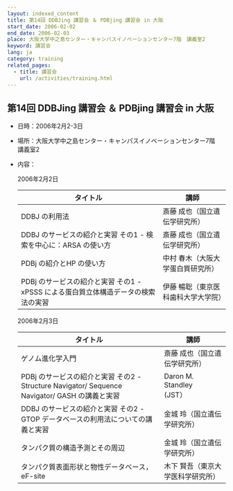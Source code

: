 ```yaml
---
layout: indexed_content
title: 第14回 DDBJing 講習会 ＆ PDBjing 講習会 in 大阪
start_date: 2006-02-02
end_date: 2006-02-03
place: 大阪大学中之島センター・キャンパスイノベーションセンター7階　講義室2
keyword: 講習会
lang: ja
category: training
related_pages:
  - title: 講習会
    url: /activities/training.html
---
```


## 第14回 DDBJing 講習会 ＆ PDBjing 講習会 in 大阪 <a name="14"></a>

-   日時：2006年2月2-3日

-   場所：大阪大学中之島センター・キャンパスイノベーションセンター7階　講義室2

-   内容：

    2006年2月2日

    | タイトル | 講師 |
    |----|----|
    | DDBJ の利用法 | 斎藤 成也（国立遺伝学研究所） |
    | DDBJ のサービスの紹介と実習 その1 - 検索を中心に：ARSA の使い方 | 斎藤 成也（国立遺伝学研究所）       |
    | PDBj の紹介とHP の使い方 | 中村 春木（大阪大学蛋白質研究所）   |
    | PDBj のサービスの紹介と実習 その1 - xPSSS による蛋白質立体構造データの検索法の実習 | 伊藤 暢聡（東京医科歯科大学大学院） |

    2006年2月3日

    | タイトル | 講師 |
    |----|----|
    | ゲノム進化学入門 | 斎藤 成也（国立遺伝学研究所） |
    | PDBj のサービスの紹介と実習 その2 - Structure Navigator/ Sequence Navigator/ GASH の講義と実習 | Daron M. Standley<br/> (JST） |
    | DDBJ のサービスの紹介と実習 その2 - GTOP データベースの利用法についての講義と実習 | 金城 玲（国立遺伝学研究所） |
    | タンパク質の構造予測とその周辺| 金城 玲（国立遺伝学研究所） |
    | タンパク質表面形状と物性データベース，eF-site| 木下 賢吾（東京大学医科学研究所） |